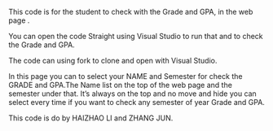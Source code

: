 This code is for the student to check with the Grade and GPA, in the web page . 

You can open the code Straight using Visual Studio to run that and to check the Grade and GPA.

The code can using fork to clone and open with Visual Studio.

In this page you can to select your NAME and Semester for check the GRADE and GPA.The Name list on the top of the web page and the semester under that. It’s always on the top and no move and hide you can select every time if you want to check any semester of year Grade and GPA.

This code is do by HAIZHAO LI and ZHANG JUN.
